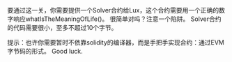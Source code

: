 要通过这一关，你需要提供一个Solver合约给Lux，这个合约需要用一个正确的数字响应whatIsTheMeaningOfLife()。
很简单对吗？注意一个陷阱。
Solver合约的代码需要很小，至多不超过10个字节。

提示：也许你需要暂时不依靠solidity的编译器，而是手把手实现合约：通过EVM字节码的形式。
Good luck.
